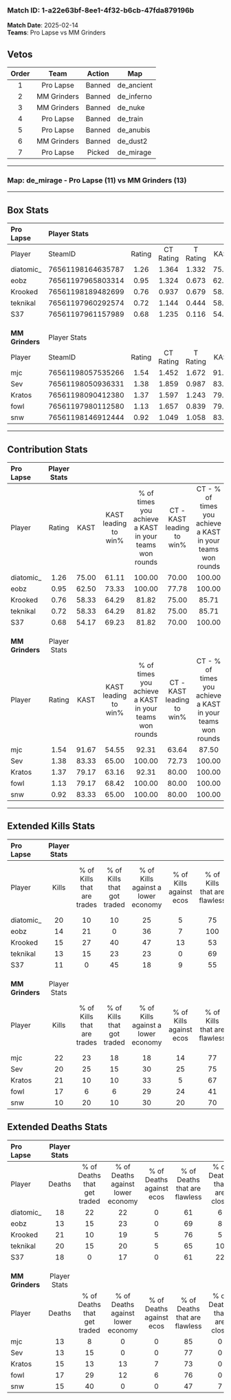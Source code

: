 ### Match ID: 1-a22e63bf-8ee1-4f32-b6cb-47fda879196b  
**Match Date**: 2025-02-14  
**Teams**: Pro Lapse vs MM Grinders  

## Vetos  

| Order | Team | Action | Map |
| :---: | :--: | :----: | --- |
| 1 | Pro Lapse | Banned | de_ancient |
| 2 | MM Grinders | Banned | de_inferno |
| 3 | MM Grinders | Banned | de_nuke |
| 4 | Pro Lapse | Banned | de_train |
| 5 | Pro Lapse | Banned | de_anubis |
| 6 | MM Grinders | Banned | de_dust2 |
| 7 | Pro Lapse | Picked | de_mirage |

---  

### **Map**: de_mirage - Pro Lapse (11) vs MM Grinders (13)  
---  

## Box Stats  

| **Pro Lapse**   | Player Stats      |        |           |          |       |      |       |         |        |      |     |
| :- | :- | :-: | :-: | :-: | :-: | :-: | :-: | :-: | :-: | :-: | :-: |
| Player          | SteamID           | Rating | CT Rating | T Rating | KAST  | ADR  | Kills | Assists | Deaths | K/D  | HS% |
| diatomic_       | 76561198164635787 |  1.26  |   1.364   |  1.332   | 75.00 | 93.1 |  20   |    7    |   18   | 1.11 | 55  |
| eobz            | 76561197965803314 |  0.95  |   1.324   |  0.673   | 62.50 | 61.0 |  14   |    6    |   13   | 1.08 | 35  |
| Krooked         | 76561198189482699 |  0.76  |   0.937   |  0.679   | 58.33 | 52.8 |  15   |    8    |   21   | 0.71 | 60  |
| teknikal        | 76561197960292574 |  0.72  |   1.144   |  0.444   | 58.33 | 58.0 |  13   |    5    |   20   | 0.65 | 30  |
| S37             | 76561197961157989 |  0.68  |   1.235   |  0.116   | 54.17 | 63.0 |  11   |    5    |   18   | 0.61 | 45  |
|                 |                   |        |           |          |       |      |       |         |        |      |     |
|                 |                   |        |           |          |       |      |       |         |        |      |     |
|                 |                   |        |           |          |       |      |       |         |        |      |     |
| **MM Grinders** | Player Stats      |        |           |          |       |      |       |         |        |      |     |
| Player          | SteamID           | Rating | CT Rating | T Rating | KAST  | ADR  | Kills | Assists | Deaths | K/D  | HS% |
| mjc             | 76561198057535266 |  1.54  |   1.452   |  1.672   | 91.67 | 90.3 |  22   |    4    |   13   | 1.69 | 68  |
| Sev             | 76561198050936331 |  1.38  |   1.859   |  0.987   | 83.33 | 80.2 |  20   |    5    |   13   | 1.54 | 45  |
| Kratos          | 76561198090412380 |  1.37  |   1.597   |  1.243   | 79.17 | 91.2 |  21   |    4    |   15   | 1.40 | 57  |
| fowl            | 76561197980112580 |  1.13  |   1.657   |  0.839   | 79.17 | 74.4 |  17   |    5    |   17   | 1.00 | 35  |
| snw             | 76561198146912444 |  0.92  |   1.049   |  1.058   | 83.33 | 55.7 |  10   |   10    |   15   | 0.67 | 60  |
---  

## Contribution Stats  

| **Pro Lapse**   | Player Stats |       |                      |                                                        |                           |                                                             |                          |                                                            |
| :- | :-: | :-: | :-: | :-: | :-: | :-: | :-: | :-: |
| Player          |    Rating    | KAST  | KAST leading to win% | % of times you achieve a KAST in your teams won rounds | CT - KAST leading to win% | CT - % of times you achieve a KAST in your teams won rounds | T - KAST leading to win% | T - % of times you achieve a KAST in your teams won rounds |
| diatomic_       |     1.26     | 75.00 |        61.11         |                         100.00                         |           70.00           |                           100.00                            |          50.00           |                           100.00                           |
| eobz            |     0.95     | 62.50 |        73.33         |                         100.00                         |           77.78           |                           100.00                            |          66.67           |                           100.00                           |
| Krooked         |     0.76     | 58.33 |        64.29         |                         81.82                          |           75.00           |                            85.71                            |          50.00           |                           75.00                            |
| teknikal        |     0.72     | 58.33 |        64.29         |                         81.82                          |           75.00           |                            85.71                            |          50.00           |                           75.00                            |
| S37             |     0.68     | 54.17 |        69.23         |                         81.82                          |           70.00           |                           100.00                            |          66.67           |                           50.00                            |
|                 |              |       |                      |                                                        |                           |                                                             |                          |                                                            |
|                 |              |       |                      |                                                        |                           |                                                             |                          |                                                            |
|                 |              |       |                      |                                                        |                           |                                                             |                          |                                                            |
| **MM Grinders** | Player Stats |       |                      |                                                        |                           |                                                             |                          |                                                            |
| Player          |    Rating    | KAST  | KAST leading to win% | % of times you achieve a KAST in your teams won rounds | CT - KAST leading to win% | CT - % of times you achieve a KAST in your teams won rounds | T - KAST leading to win% | T - % of times you achieve a KAST in your teams won rounds |
| mjc             |     1.54     | 91.67 |        54.55         |                         92.31                          |           63.64           |                            87.50                            |          45.45           |                           100.00                           |
| Sev             |     1.38     | 83.33 |        65.00         |                         100.00                         |           72.73           |                           100.00                            |          55.56           |                           100.00                           |
| Kratos          |     1.37     | 79.17 |        63.16         |                         92.31                          |           80.00           |                           100.00                            |          44.44           |                           80.00                            |
| fowl            |     1.13     | 79.17 |        68.42         |                         100.00                         |           80.00           |                           100.00                            |          55.56           |                           100.00                           |
| snw             |     0.92     | 83.33 |        65.00         |                         100.00                         |           80.00           |                           100.00                            |          50.00           |                           100.00                           |
---  

## Extended Kills Stats  

| **Pro Lapse**   | Player Stats |                            |                            |                                    |                         |                              |                                 |                                       |                    |           |
| :- | :-: | :-: | :-: | :-: | :-: | :-: | :-: | :-: | :-: | :-: |
| Player          |    Kills     | % of Kills that are trades | % of Kills that got traded | % of Kills against a lower economy | % of Kills against ecos | % of Kills that are flawless | % of Kills that are close duels | % of Kills that are assisted by flash | Pistol Round Kills | AWP Kills |
| diatomic_       |      20      |             10             |             10             |                 25                 |            5            |              75              |                5                |                   0                   |         3          |     0     |
| eobz            |      14      |             21             |             0              |                 36                 |            7            |             100              |                0                |                   0                   |         2          |     8     |
| Krooked         |      15      |             27             |             40             |                 47                 |           13            |              53              |                0                |                   0                   |         0          |     0     |
| teknikal        |      13      |             15             |             23             |                 23                 |            0            |              69              |                0                |                   0                   |         1          |     0     |
| S37             |      11      |             0              |             45             |                 18                 |            9            |              55              |                0                |                   9                   |         1          |     0     |
|                 |              |                            |                            |                                    |                         |                              |                                 |                                       |                    |           |
|                 |              |                            |                            |                                    |                         |                              |                                 |                                       |                    |           |
|                 |              |                            |                            |                                    |                         |                              |                                 |                                       |                    |           |
| **MM Grinders** | Player Stats |                            |                            |                                    |                         |                              |                                 |                                       |                    |           |
| Player          |    Kills     | % of Kills that are trades | % of Kills that got traded | % of Kills against a lower economy | % of Kills against ecos | % of Kills that are flawless | % of Kills that are close duels | % of Kills that are assisted by flash | Pistol Round Kills | AWP Kills |
| mjc             |      22      |             23             |             18             |                 18                 |           14            |              77              |               18                |                   0                   |         2          |     0     |
| Sev             |      20      |             25             |             15             |                 30                 |           25            |              75              |               10                |                   0                   |         0          |     0     |
| Kratos          |      21      |             10             |             10             |                 33                 |            5            |              67              |                5                |                   0                   |         3          |     0     |
| fowl            |      17      |             6              |             6              |                 29                 |           24            |              41              |               12                |                  12                   |         0          |     5     |
| snw             |      10      |             20             |             10             |                 30                 |           20            |              70              |                0                |                  30                   |         2          |     0     |
## Extended Deaths Stats  

| **Pro Lapse**   | Player Stats |                             |                                   |                          |                               |                            |                           |               |
| :- | :-: | :-: | :-: | :-: | :-: | :-: | :-: | :-: |
| Player          |    Deaths    | % of Deaths that get traded | % of Deaths against lower economy | % of Deaths against ecos | % of Deaths that are flawless | % of Deaths that are close | % of Deaths while blinded | Deaths to AWP |
| diatomic_       |      18      |             22              |                22                 |            0             |              61               |             6              |            17             |       0       |
| eobz            |      13      |             15              |                23                 |            0             |              69               |             8              |             0             |       0       |
| Krooked         |      21      |             10              |                19                 |            5             |              76               |             5              |             0             |       3       |
| teknikal        |      20      |             15              |                20                 |            5             |              65               |             10             |            10             |       2       |
| S37             |      18      |              0              |                17                 |            0             |              61               |             22             |             0             |       0       |
|                 |              |                             |                                   |                          |                               |                            |                           |               |
|                 |              |                             |                                   |                          |                               |                            |                           |               |
|                 |              |                             |                                   |                          |                               |                            |                           |               |
| **MM Grinders** | Player Stats |                             |                                   |                          |                               |                            |                           |               |
| Player          |    Deaths    | % of Deaths that get traded | % of Deaths against lower economy | % of Deaths against ecos | % of Deaths that are flawless | % of Deaths that are close | % of Deaths while blinded | Deaths to AWP |
| mjc             |      13      |              8              |                 0                 |            0             |              85               |             0              |             0             |       1       |
| Sev             |      13      |             15              |                 0                 |            0             |              77               |             0              |             0             |       3       |
| Kratos          |      15      |             13              |                13                 |            7             |              73               |             0              |             0             |       2       |
| fowl            |      17      |             29              |                12                 |            6             |              76               |             0              |             0             |       1       |
| snw             |      15      |             40              |                 0                 |            0             |              47               |             7              |             7             |       1       |
